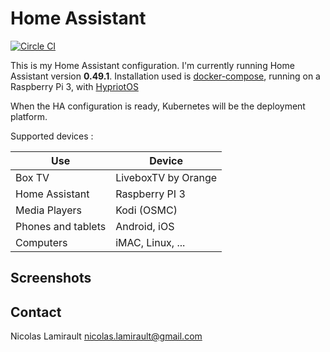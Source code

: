 # Home Assistant

[![Circle CI](https://circleci.com/gh/nlamirault/home-assistant-configuration/tree/master.svg?style=svg)](https://circleci.com/gh/nlamirault/home-assistant-configuration/tree/master)

This is my Home Assistant configuration.
I'm currently running Home Assistant version __0.49.1__. Installation used is [docker-compose](https://docs.docker.com/compose/), running on a Raspberry Pi 3, with [HypriotOS](https://blog.hypriot.com/downloads/)

When the HA configuration is ready, Kubernetes will be the deployment platform.

Supported devices :

| Use                | Device               |
|--------------------|----------------------|
| Box TV             | LiveboxTV by Orange  |
| Home Assistant     | Raspberry PI 3       |
| Media Players      | Kodi (OSMC)          |
| Phones and tablets | Android, iOS         |
| Computers          | iMAC, Linux, ...     |


## Screenshots


## Contact

Nicolas Lamirault <nicolas.lamirault@gmail.com>
